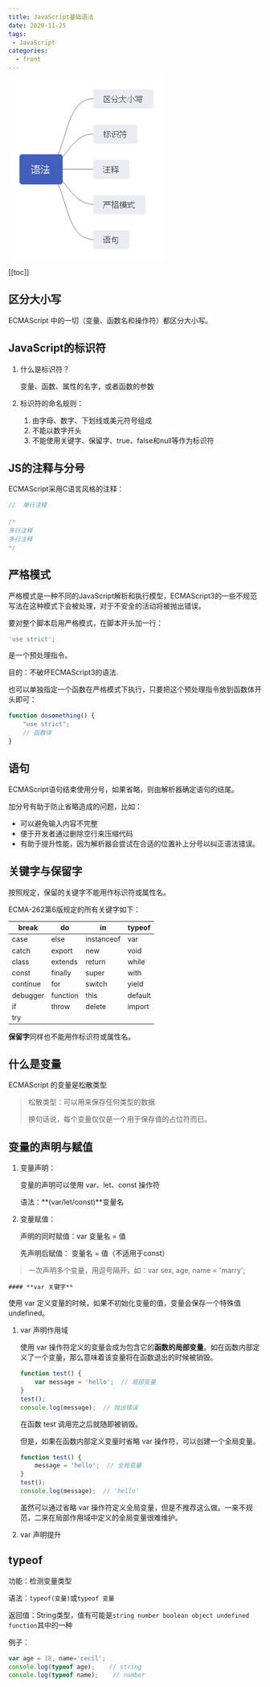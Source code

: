 ```yaml
---
title: JavaScript基础语法
date: 2020-11-25
tags:
 - JavaScript
categories:
  - front
---
```


<img src="../../imgs/语法.png" />

[[toc]]

## **区分大小写**

ECMAScript 中的一切（变量、函数名和操作符）都区分大小写。

## **JavaScript的标识符**

1. 什么是标识符？

   变量、函数、属性的名字，或者函数的参数

2. 标识符的命名规则：

   1. 由字母、数字、下划线或美元符号组成
   2. 不能以数字开头
   3. 不能使用关键字、保留字、true、false和null等作为标识符

## **JS的注释与分号**

ECMAScript采用C语言风格的注释：

```javascript
// 	单行注释

/*
多行注释
多行注释
*/	
```

## **严格模式**

严格模式是一种不同的JavaScript解析和执行模型，ECMAScript3的一些不规范写法在这种模式下会被处理，对于不安全的活动将被抛出错误。

要对整个脚本启用严格模式，在脚本开头加一行：

```javascript
'use strict';
```

是一个预处理指令。

目的：不破坏ECMAScript3的语法.

也可以单独指定一个函数在严格模式下执行，只要把这个预处理指令放到函数体开头即可：

```javascript
function dosomething() {
    "use strict";
    // 函数体
}
```

## **语句**

ECMAScript语句结束使用分号，如果省略，则由解析器确定语句的结尾。

加分号有助于防止省略造成的问题，比如：

- 可以避免输入内容不完整
- 便于开发者通过删除空行来压缩代码
- 有助于提升性能，因为解析器会尝试在合适的位置补上分号以纠正语法错误。

## **关键字与保留字**

按照规定，保留的关键字不能用作标识符或属性名。

ECMA-262第6版规定的所有关键字如下：

| break    | do       | in         | typeof  |
| -------- | -------- | ---------- | ------- |
| case     | else     | instanceof | var     |
| catch    | export   | new        | void    |
| class    | extends  | return     | while   |
| const    | finally  | super      | with    |
| continue | for      | switch     | yield   |
| debugger | function | this       | default |
| if       | throw    | delete     | import  |
| try      |          |            |         |

**保留字**同样也不能用作标识符或属性名。

## **什么是变量**

ECMAScript 的变量是松散类型

> 松散类型：可以用来保存任何类型的数据
>
> 换句话说，每个变量仅仅是一个用于保存值的占位符而已。

## **变量的声明与赋值**

1. 变量声明：

   变量的声明可以使用 var、let、const 操作符

   语法：**(var/let/const)**变量名

2. 变量赋值：

   声明的同时赋值：var 变量名 = 值

   先声明后赋值： 变量名 = 值（不适用于const）

> 一次声明多个变量，用逗号隔开，如：var sex, age, name = 'marry';

	#### **var 关键字**

使用 var 定义变量的时候，如果不初始化变量的值，变量会保存一个特殊值 undefined。

1. var 声明作用域

   使用 var 操作符定义的变量会成为包含它的**函数的局部变量**。如在函数内部定义了一个变量，那么意味着该变量将在函数退出的时候被销毁。

   ```javascript
   function test() {
       var message = 'hello';  // 局部变量
   }
   test();
   console.log(message);  // 抛出错误
   ```

   在函数 test 调用完之后就随即被销毁。

   但是，如果在函数内部定义变量时省略 var 操作符，可以创建一个全局变量。

   ```javascript
   function test() {
       message = 'hello';  // 全局变量
   }
   test();
   console.log(message);  // 'hello'
   ```

   虽然可以通过省略 var 操作符定义全局变量，但是不推荐这么做。一来不规范，二来在局部作用域中定义的全局变量很难维护。

2. var 声明提升

   

## **typeof**

功能：检测变量类型

语法：`typeof(变量)`或`typeof 变量`

返回值：String类型，值有可能是`string number boolean object undefined function`其中的一种

例子：

```javascript
var age = 18, name='cecil';
console.log(typeof age);    // string
console.log(typeof name);    // number
```
